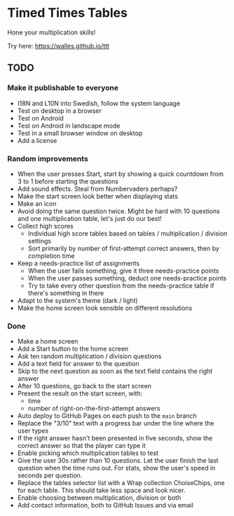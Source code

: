 # Timed Times Tables

Hone your multiplication skills!

Try here: <https://walles.github.io/ttt>

## TODO

### Make it publishable to everyone

* I18N and L10N into Swedish, follow the system language
* Test on desktop in a browser
* Test on Android
* Test on Android in landscape mode
* Test in a small browser window on desktop
* Add a license

### Random improvements

* When the user presses Start, start by showing a quick countdown from 3 to 1
  before starting the questions
* Add sound effects. Steal from Numbervaders perhaps?
* Make the start screen look better when displaying stats
* Make an icon
* Avoid doing the same question twice. Might be hard with 10 questions and one
  multiplication table, let's just do our best!
* Collect high scores
  * Individual high score tables based on tables / multiplication / division
    settings
  * Sort primarily by number of first-attempt correct answers, then by
    completion time
* Keep a needs-practice list of assignments
  * When the user fails something, give it three needs-practice points
  * When the user passes something, deduct one needs-practice points
  * Try to take every other question from the needs-practice table if there's
    something in there
* Adapt to the system's theme (dark / light)
* Make the home screen look sensible on different resolutions

### Done

* Make a home screen
* Add a Start button to the home screen
* Ask ten random multiplication / division questions
* Add a text field for answer to the question
* Skip to the next question as soon as the text field contains the right answer
* After 10 questions, go back to the start screen
* Present the result on the start screen, with:
  * time
  * number of right-on-the-first-attempt answers
* Auto deploy to GitHub Pages on each push to the `main` branch
* Replace the "3/10" text with a progress bar under the line where the user
  types
* If the right answer hasn't been presented in five seconds, show the correct
  answer so that the player can type it
* Enable picking which multiplication tables to test
* Give the user 30s rather than 10 questions. Let the user finish the last
  question when the time runs out. For stats, show the user's speed in seconds
  per question.
* Replace the tables selector list with a Wrap collection ChoiseChips, one for
  each table. This should take less space and look nicer.
* Enable choosing between multiplication, division or both
* Add contact information, both to GitHub Issues and via email

